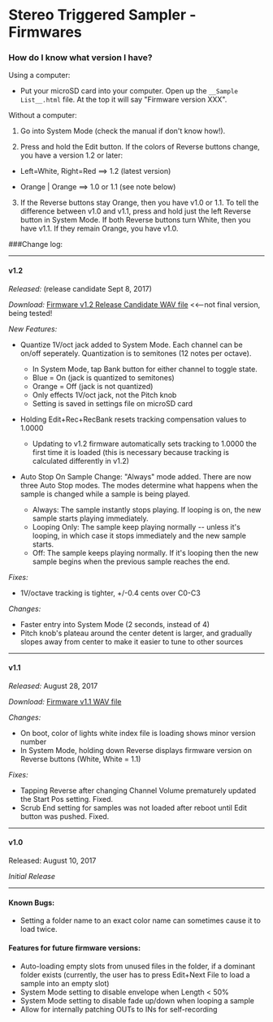 # Stereo Triggered Sampler - Firmwares

### How do I know what version I have?
Using a computer:

  * Put your microSD card into your computer. Open up the `__Sample List__.html` file. At the top it will say "Firmware version XXX".

Without a computer:

  1) Go into System Mode (check the manual if don't know how!). 

  2) Press and hold the Edit button. If the colors of Reverse buttons change, you have a version 1.2 or later:

*  Left=White, Right=Red ==> 1.2 (latest version)

<!--
*Key: The left Reverse button shows the Major version number, and the right Reverse button shows the Minor version number. Off = 0, White = 1, Red = 2, Orange = 3, Yellow = 4, Green = 5, Cyan = 6, Blue = 7, Magenta = 8, Lavender = 9* -->


*  Orange | Orange ==> 1.0 or 1.1 (see note below)

3) If the Reverse buttons stay Orange, then you have v1.0 or 1.1. To tell the difference between v1.0 and v1.1, press and hold just the left Reverse button in System Mode. If both Reverse buttons turn White, then you have v1.1. If they remain Orange, you have v1.0.



###Change log:

----

#### v1.2

*Released:* (release candidate Sept 8, 2017)

*Download:* [Firmware v1.2 Release Candidate WAV file](http://4mscompany.com/STS/firmware/STS-firmware-v1_2RC.wav) <<--not final version, being tested!

*New Features:*

  * Quantize 1V/oct jack added to System Mode. Each channel can be on/off seperately. Quantization is to semitones (12 notes per octave).
    * In System Mode, tap Bank button for either channel to toggle state.
    * Blue = On (jack is quantized to semitones)
    * Orange = Off (jack is not quantized)
    * Only effects 1V/oct jack, not the Pitch knob
    * Setting is saved in settings file on microSD card
    
  * Holding Edit+Rec+RecBank resets tracking compensation values to 1.0000
    * Updating to v1.2 firmware automatically sets tracking to 1.0000 the first time it is loaded (this is necessary because tracking is calculated differently in v1.2)

  * Auto Stop On Sample Change:  "Always" mode added. There are now three Auto Stop modes. The modes determine what happens when the sample is changed while a sample is being played.
    * Always: The sample instantly stops playing. If looping is on, the new sample starts playing immediately.
    * Looping Only:  The sample keep playing normally -- unless it's looping, in which case it stops immediately and the new sample starts.
    * Off: The sample keeps playing normally. If it's looping then the new sample begins when the previous sample reaches the end.

*Fixes:*

  * 1V/octave tracking is tighter, +/-0.4 cents over C0-C3
 
*Changes:*

  * Faster entry into System Mode (2 seconds, instead of 4)
  * Pitch knob's plateau around the center detent is larger, and gradually slopes away from center to make it easier to tune to other sources


----
#### v1.1

*Released:* August 28, 2017

*Download:* [Firmware v1.1 WAV file](http://4mscompany.com/STS/firmware/STS-firmware-v1_1.wav)

*Changes:*

  * On boot, color of lights white index file is loading shows minor version number
  * In System Mode, holding down Reverse displays firmware version on Reverse buttons (White, White = 1.1)
  
*Fixes:*

  * Tapping Reverse after changing Channel Volume prematurely updated the Start Pos setting. Fixed.
  * Scrub End setting for samples was not loaded after reboot until Edit button was pushed. Fixed.

----
#### v1.0

Released: August 10, 2017

*Initial Release*

----

#### Known Bugs:
  * Setting a folder name to an exact color name can sometimes cause it to load twice.
  

#### Features for future firmware versions:
  * Auto-loading empty slots from unused files in the folder, if a dominant folder exists (currently, the user has to press Edit+Next File to load a sample into an empty slot)
  * System Mode setting to disable envelope when Length < 50%
  * System Mode setting to disable fade up/down when looping a sample
  * Allow for internally patching OUTs to INs for self-recording


